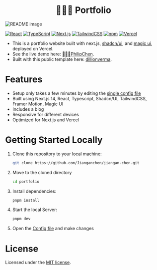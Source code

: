 <h1 align="center">🧙🏻‍♂️ Portfolio</h1>

![README image](https://i.postimg.cc/QMYK43qG/Arc-3-19-2025-6-34-40-PM.png)

[![React](https://img.shields.io/badge/React-%2320232a.svg?logo=react&logoColor=%2361DAFB)](#)
[![TypeScript](https://img.shields.io/badge/TypeScript-3178C6?logo=typescript&logoColor=fff)](#)
[![Next.js](https://img.shields.io/badge/Next.js-black?logo=next.js&logoColor=white)](#)
[![TailwindCSS](https://img.shields.io/badge/Tailwind%20CSS-%2338B2AC.svg?logo=tailwind-css&logoColor=white)](#)
[![npm](https://img.shields.io/badge/npm-CB3837?logo=npm&logoColor=fff)](#)
[![Vercel](https://img.shields.io/badge/Vercel-%23000000.svg?logo=vercel&logoColor=white)](#)

* This is a portfolio website built with next.js, [shadcn/ui](https://ui.shadcn.com/), and [magic ui](https://magicui.design/), deployed on Vercel.
* See the live demo here: [🧙🏻‍♂️PhilipChen](https://philip-chen.com).
* Built with this public template here: [dillionverma](https://github.com/dillionverma/portfolio).

# Features

- Setup only takes a few minutes by editing the [single config file](./src/data/resume.tsx)
- Built using Next.js 14, React, Typescript, Shadcn/UI, TailwindCSS, Framer Motion, Magic UI
- Includes a blog
- Responsive for different devices
- Optimized for Next.js and Vercel

# Getting Started Locally

1. Clone this repository to your local machine:

   ```bash
   git clone https://github.com/Jianganchen/jiangan-chen.git
   ```

2. Move to the cloned directory

   ```bash
   cd portfolio
   ```

3. Install dependencies:

   ```bash
   pnpm install
   ```

4. Start the local Server:

   ```bash
   pnpm dev
   ```

5. Open the [Config file](./src/data/resume.tsx) and make changes

# License

Licensed under the [MIT license](https://github.com/dillionverma/portfolio/blob/main/LICENSE.md).
